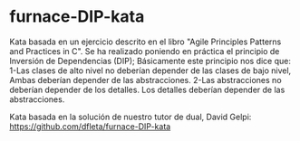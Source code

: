 # furnace-DIP-kata

Kata basada en un ejercicio descrito en el libro "Agile Principles Patterns and Practices in C". Se ha realizado poniendo en práctica el principio de Inversión de Dependencias (DIP);
    Básicamente este principio nos dice que:
      1-Las clases de alto nivel no deberían depender de las clases de bajo nivel, Ambas deberían depender de las abstracciones.
      2-Las abstracciones no deberían depender de los detalles. Los detalles deberían depender de las abstracciones.
      
 Kata basada en la solución de nuestro tutor de dual, David Gelpi: https://github.com/dfleta/furnace-DIP-kata
